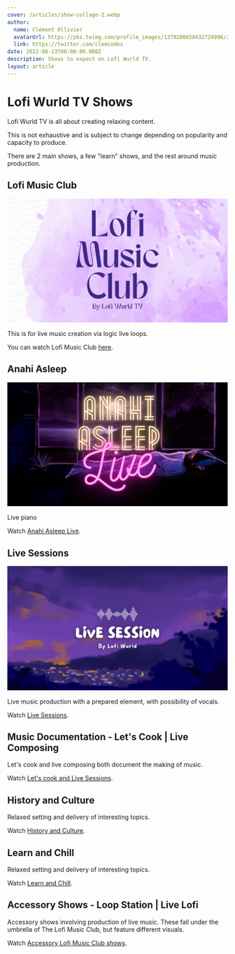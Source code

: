 ```yaml
---
cover: /articles/show-collage-2.webp
author:
  name: Clément Ollivier
  avatarUrl: https://pbs.twimg.com/profile_images/1370286658432724996/ZMSDzzIi_400x400.jpg
  link: https://twitter.com/clemcodes
date: 2022-08-23T00:00:00.000Z
description: Shows to expect on Lofi Wurld TV.
layout: article
---
```


# Lofi Wurld TV Shows

Lofi Wurld TV is all about creating relaxing content.

This is not exhaustive and is subject to change depending on popularity and capacity to produce.

There are 2 main shows, a few "learn" shows, and the rest around music production.

## Lofi Music Club

![2.webp](/shows/2.webp)

This is for live music creation via logic live loops.

You can watch Lofi Music Club [here](https://youtube.com/lofimusicclubtv).

## Anahi Asleep

![2.webp](/shows/1.webp)

Live piano

Watch [Anahi Asleep Live](https://youtube.com/lofiwurldTV).

## Live Sessions

![2.webp](/shows/3.webp)

Live music production with a prepared element, with possibility of vocals.

Watch [Live Sessions](https://youtube.com/lofiwurld).

## Music Documentation - Let's Cook | Live Composing

Let's cook and live composing both document the making of music.

Watch [Let's cook and Live Sessions](https://youtube.com/lofiwurldTV).

## History and Culture

Relaxed setting and delivery of interesting topics.

Watch [History and Culture](https://youtube.com/lofiwurldTV).

## Learn and Chill

Relaxed setting and delivery of interesting topics.

Watch [Learn and Chill](https://youtube.com/lofiwurldTV).

## Accessory Shows - Loop Station | Live Lofi

Accessory shows involving production of live music. These fall under the umbrella of The Lofi Music Club, but feature different visuals.

Watch [Accessory Lofi Music Club shows](https://youtube.com/lofiwurldTV).
